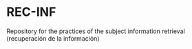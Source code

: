 # REC-INF
Repository for the practices of the subject information retrieval (recuperación de la información)
